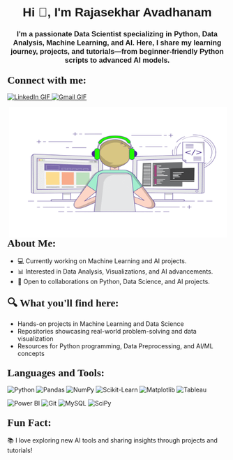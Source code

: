 <!-- Header Section -->
<h1 align="center"><font face="Arial">Hi 👋, I'm Rajasekhar Avadhanam</font></h1>
<h3 align="center"><font face="Arial">I'm a passionate Data Scientist specializing in Python, Data Analysis, Machine Learning, and AI. Here, I share my learning journey, projects, and tutorials—from beginner-friendly Python scripts to advanced AI models.</font></h3>

<!-- Contact Section -->
<h3 align="left"><font size="+2" face="Verdana">Connect with me:</font></h3>
<p align="left">
  <a href="www.linkedin.com/in/rajasekhar-avadhanam" target="_blank" rel="noreferrer">
    <img src="https://cliply.co/wp-content/uploads/2021/02/372102050_LINKEDIN_ICON_400px.gif" alt="LinkedIn GIF" width="100" height="100" />
  </a>
  <a href="mailto:rajasekharavs@gmail.com" target="_blank" rel="noreferrer">
    <img src="https://cdn.dribbble.com/users/779602/screenshots/4848986/media/cc2e29eda7c3b1b8456160414e08dd0c.gif" alt="Gmail GIF" width="120" height="100" />
  </a>
</p>

<!-- GIF -->
<img align="right" height="300" width="500" src="https://raw.githubusercontent.com/mikonoid/mikonoid/main/images/gifs/coder3.gif" alt="Coding GIF" />

<!-- About Section -->
<h3 align="left"><font size="+2" face="Verdana">About Me:</font></h3>
<ul>
  <li>💻 Currently working on Machine Learning and AI projects.</li>
  <li>📊 Interested in Data Analysis, Visualizations, and AI advancements.</li>
  <li>🤝 Open to collaborations on Python, Data Science, and AI projects.</li>
</ul>

<!-- What You'll Find Here Section -->
<h3 align="left"><font size="+2" face="Verdana">🔍 What you'll find here:</font></h3>
<ul>
  <li>Hands-on projects in Machine Learning and Data Science</li>
  <li>Repositories showcasing real-world problem-solving and data visualization</li>
  <li>Resources for Python programming, Data Preprocessing, and AI/ML concepts</li>
</ul>

<!-- Languages and Tools Section -->
<h3 align="left"><font size="+2" face="Verdana">Languages and Tools:</font></h3>
<p align="left">
  <img src="https://encrypted-tbn0.gstatic.com/images?q=tbn:ANd9GcR1z0LC70CF3lPE1Xe-Uka4Y5sSlLzrAVHCQg&s" alt="Python" width="100" height="100"  />
  <img src="https://cdn-images-1.medium.com/v2/resize:fill:1600:480/gravity:fp:0.5:0.4/0*j8_HbOIZwMXLFUfq.png" alt="Pandas" width="120" height="100" />
  <img src="https://media.licdn.com/dms/image/D4D12AQHoxQensNPGnw/article-cover_image-shrink_600_2000/0/1693838778306?e=2147483647&v=beta&t=sKT5z29grz9tNjIDCj1a2x2GcOz9yTSZ5a_8CnnYf0c" alt="NumPy" width="120" height="100" />
  <img src="https://encrypted-tbn0.gstatic.com/images?q=tbn:ANd9GcT3ioErrXCaT2yZgsMaefs8irg9dRTWVk882Q&s" alt="Scikit-Learn" width="120" height="100" />
  <img src="https://encrypted-tbn0.gstatic.com/images?q=tbn:ANd9GcRJtD77NqsHehyobngnMQaSRAQc41uDJq-OyQ&s" alt="Matplotlib" width="130" height="100" />
  <img src="https://www.vivantio.com/wp-content/uploads/2024-vivantio-integrations-cover-tableau.png" alt="Tableau" width="150" height="110" />
</p>
<p align="left">
  <img src="https://seekvectorlogo.com/wp-content/uploads/2022/02/power-bi-vector-logo-2022.png" alt="Power BI" width="120" height="100" />
  <img src="https://git-scm.com/images/logos/logomark-orange@2x.png" alt="Git" width="100" height="100" />
  <img src="https://www.mysql.com/common/logos/logo-mysql-170x115.png" alt="MySQL" width="120" height="100" />
  <img src="https://encrypted-tbn0.gstatic.com/images?q=tbn:ANd9GcQqoAubNiI_aSMGINDD6rQZMepg417jWh7UMQ&s" alt="SciPy" width="120" height="100" />
</p>

<!-- Fun Fact Section -->
<h3 align="left"><font size="+2" face="Verdana">Fun Fact:</font></h3>
<p>📚 I love exploring new AI tools and sharing insights through projects and tutorials!</p>
